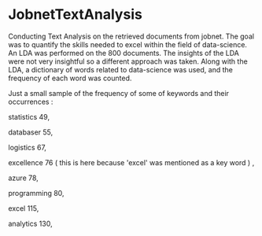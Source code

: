 # JobnetTextAnalysis
Conducting Text Analysis on the retrieved documents from jobnet. The goal was to quantify the skills needed to excel within the field of data-science. An LDA was performed on the 800 documents. The insights of the LDA were not very insightful so a different approach was taken. Along with the LDA, a dictionary of words related to data-science was used, and the frequency of each word was counted.

Just a small sample of the frequency of some of keywords and their occurrences : 

statistics 49,

databaser 55,

logistics 67,

excellence 76 ( this is here because 'excel' was mentioned as a key word ) ,

azure 78,

programming 80,

excel 115,

analytics 130,


